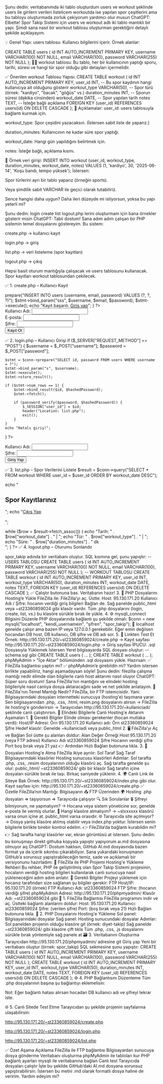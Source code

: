 

Şunu dedin:
veritabanımda iki tablo oluşturdum users ve workout şeklinde users ile girilern verileri listelicem workoutda ise yapılan spor çeşitlerini ama bu tabloyu oluşturmada zorluk çekiyorum yardımcı olur musun 
ChatGPT:
Elbette! Spor Takip Sistemi için users ve workout adlı iki tablo mantıklı bir yapı. Şimdi sana nasıl bir workout tablosu oluşturman gerektiğini detaylı şekilde açıklayayım.

💡 Genel Yapı:
users tablosu:
Kullanıcı bilgilerini içerir. Örnek alanlar:

CREATE TABLE users (
    id INT AUTO_INCREMENT PRIMARY KEY,
    username VARCHAR(100) NOT NULL,
    email VARCHAR(100),
    password VARCHAR(255) NOT NULL
);
🏋️‍♂️ workout tablosu:
Bu tablo, her bir kullanıcının yaptığı sporu, tarihi, süresi ve hangi tür spor olduğu gibi detayları içermelidir.

✅ Önerilen workout Tablosu Yapısı:
CREATE TABLE workout (
    id INT AUTO_INCREMENT PRIMARY KEY,
    user_id INT,                          -- Bu spor kaydının hangi kullanıcıya ait olduğunu gösterir
    workout_type VARCHAR(50),            -- Spor türü (örnek: "kardiyo", "bacak", "göğüs" vs.)
    duration_minutes INT,                -- Sporun süresi (dakika cinsinden)
    workout_date DATE,                   -- Spor yapılan tarih
    notes TEXT,                          -- İsteğe bağlı açıklama
    FOREIGN KEY (user_id) REFERENCES users(id) 
        ON DELETE CASCADE
);
📌 Açıklamalar:
user_id: users tablosuyla bağlantı kurmak için.

workout_type: Spor çeşidini yazacaksın. (İstersen sabit liste de yaparız.)

duration_minutes: Kullanıcının ne kadar süre spor yaptığı.

workout_date: Hangi gün yapıldığını belirtmek için.

notes: İsteğe bağlı, açıklama kısmı.

🎯 Örnek veri girişi:
INSERT INTO workout (user_id, workout_type, duration_minutes, workout_date, notes)
VALUES (1, 'kardiyo', 30, '2025-06-14', 'Koşu bandı, tempo yüksek');
İstersen:

Spor türlerini ayrı bir tablo yaparız (örneğin sports).

Veya şimdilik sabit VARCHAR ile geçici olarak tutabiliriz.

Sence hangisi daha uygun? Daha ileri düzeyde mi istiyorsun, yoksa bu yapı yeterli mi?

Şunu dedin:
login create list logout.php lerini oluşturmam için bana örnekler gösterir misin 
ChatGPT:
Tabii dostum! Sana adım adım çalışan bir PHP sistemin temel dosyalarını göstereyim. Bu sistem:

create.php → kullanıcı kayıt

login.php → giriş

list.php → veri listeleme (spor kayıtları)

logout.php → çıkış

Hepsi basit oturum mantığıyla çalışacak ve users tablosunu kullanacak. Spor kayıtları workout tablosundan çekilecek.

✅ 1. create.php – Kullanıcı Kayıt
<?php
session_start();
$conn = new mysqli("localhost", "root", "", "spor_takip");

if ($_SERVER["REQUEST_METHOD"] == "POST") {
    $username = $_POST["username"];
    $email = $_POST["email"];
    $password = password_hash($_POST["password"], PASSWORD_DEFAULT);

    $stmt = $conn->prepare("INSERT INTO users (username, email, password) VALUES (?, ?, ?)");
    $stmt->bind_param("sss", $username, $email, $password);
    $stmt->execute();

    echo "Kayıt başarılı. <a href='login.php'>Giriş yap</a>";
}
?>

<form method="POST">
    Kullanıcı Adı: <input type="text" name="username" required><br>
    E-posta: <input type="email" name="email" required><br>
    Şifre: <input type="password" name="password" required><br>
    <button type="submit">Kayıt Ol</button>
</form>
✅ 2. login.php – Kullanıcı Girişi
<?php
session_start();
$conn = new mysqli("localhost", "root", "", "spor_takip");

if ($_SERVER["REQUEST_METHOD"] == "POST") {
    $username = $_POST["username"];
    $password = $_POST["password"];

    $stmt = $conn->prepare("SELECT id, password FROM users WHERE username = ?");
    $stmt->bind_param("s", $username);
    $stmt->execute();
    $stmt->store_result();
    
    if ($stmt->num_rows == 1) {
        $stmt->bind_result($id, $hashedPassword);
        $stmt->fetch();

        if (password_verify($password, $hashedPassword)) {
            $_SESSION["user_id"] = $id;
            header("Location: list.php");
            exit();
        }
    }
    echo "Hatalı giriş!";
}
?>




<form method="POST">
    Kullanıcı Adı: <input type="text" name="username" required><br>
    Şifre: <input type="password" name="password" required><br>
    <button type="submit">Giriş Yap</button>
</form>
✅ 3. list.php – Spor Verilerini Listele
<?php
session_start();
if (!isset($_SESSION["user_id"])) {
    header("Location: login.php");
    exit();
}
$conn = new mysqli("localhost", "root", "", "spor_takip");
$user_id = $_SESSION["user_id"];

$result = $conn->query("SELECT * FROM workout WHERE user_id = $user_id ORDER BY workout_date DESC");

echo "<h2>Spor Kayıtlarınız</h2>";
echo "<a href='logout.php'>Çıkış Yap</a><br><br>";





while ($row = $result->fetch_assoc()) {
    echo "Tarih: " . $row["workout_date"] . " | ";
    echo "Tür: " . $row["workout_type"] . " | ";
    echo "Süre: " . $row["duration_minutes"] . " dk<br>";
}
?>
✅ 4. logout.php – Oturumu Sonlandır
<?php
session_start();
session_destroy();
header("Location: login.php");
exit();




🔧 Notlar:
Tüm dosyaları aynı dizinde tut.

spor_takip adında bir veritabanı oluştur.

users ve workout tabloları az önce verdiğimiz gibi olmalı.

Güvenlik için prepared statements kullanıldı.

Arayüz sade ama istersen Bootstrap ile şıklaştırabiliriz.

İstersen şimdi buna bir de workout ekleme sayfası (add_workout.php) ekleyebiliriz. Onu da yapalım mı?




Şunu dedin:
hocalarımın bana verdiği hosting bilgilerini kullanarak kendi veritabanıma girip bu geliştirdiğim veritabanını oradada oluşturmam gerek nasıl yapıcam
ChatGPT:
Harika soru dostum! Sana adım adım hocanın verdiği hosting bilgileriyle kendi veritabanını nasıl kuracağını ve bu sistemini oraya nasıl taşıyacağını göstereceğim.





🧠 Genel Mantık:
Hosting’e phpMyAdmin üzerinden bağlanırsın.

users ve workout tablolarını orada oluşturursun (ister elle, ister .sql dosyası ile).

PHP dosyalarını FileZilla gibi bir FTP programıyla yükleyip yayına alırsın.





✅ Aşamalar:
1. 🔑 Hosting Bilgilerini Topla:
Sana verilen bilgiler genelde şöyle olur:

FTP Sunucu Adı: ftp.alanadi.com ya da IP (örnek: 95.130.171.20)

Kullanıcı Adı

Şifre

phpMyAdmin Adresi: Genelde http://95.130.171.20/phpmyadmin/ gibi

💬 Hocan sana bu bilgileri vermişti: Örnek adres ⇒ http://95.130.171.20/~st23360859024/




2. 🛠 phpMyAdmin’e Gir ve Veritabanı Oluştur:
Tarayıcına phpMyAdmin adresini yaz (örnek: http://95.130.171.20/phpmyadmin/)

Giriş yap.

Sol üstten Yeni > spor_takip adında bir veritabanı oluştur.





SQL kısmına gel, şunu yapıştır:

-- USERS TABLOSU
CREATE TABLE users (
    id INT AUTO_INCREMENT PRIMARY KEY,
    username VARCHAR(100) NOT NULL,
    email VARCHAR(100),
    password VARCHAR(255) NOT NULL
);




-- WORKOUT TABLOSU
CREATE TABLE workout (
    id INT AUTO_INCREMENT PRIMARY KEY,
    user_id INT,
    workout_type VARCHAR(50),
    duration_minutes INT,
    workout_date DATE,
    notes TEXT,
    FOREIGN KEY (user_id) REFERENCES users(id) ON DELETE CASCADE
);



✅ Çalıştır butonuna bas. Veritabanın hazır!

3. 📂 PHP Dosyalarını Hosting’e Yükle
FileZilla ile:
FileZilla’yı aç.

Üstte:

Host: 95.130.171.20

Kullanıcı Adı / Şifre: hocanın verdiği giriş bilgileri

Bağlan de.

Sağ panelde public_html veya ~st23360859024 gibi klasör vardır.

Tüm .php dosyalarını (login, create, list, vs.) bu klasöre sürükle bırak ile yükle.

4. ⚙️ mysqli_connect Bilgisini Düzenle
PHP dosyalarında bağlantı şu şekilde olmalı:

$conn = new mysqli("localhost", "kendi_usernamein", "şifren", "spor_takip");
🧠 localhost genelde çalışır ama bazen IP veya 127.0.0.1 gerekebilir.
Eğer emin değilsen hocandan DB host, DB kullanıcı, DB şifre ve DB adı sor.




5. 🔗 Linkten Test Et
Örnek:
http://95.130.171.20/~st23360859024/create.php → Kayıt sayfası
http://95.130.171.20/~st23360859024/login.php → Giriş sayfası

İPUCU: .sql Dosyasıyla Yüklemek İstersen
Yerel bilgisayarda SQL dosyası oluştur:

-- schema.sql gibi
CREATE TABLE users ( ... );
CREATE TABLE workout ( ... );
phpMyAdmin > "İçe Aktar" bölümünden .sql dosyasını yükle.




Hazırsan:
✅ FileZilla bağlantısı yaptın mı?
✅ phpMyAdmin’e girebildin mi?

Yardım istersen birlikte yapabiliriz, hangi aşamadaysan söyle!




Şunu dedin:
filezilla çalışma mantığı nedir elimde olan bilgilerle canlı host aktarımı nasıl oluyor 
ChatGPT:
Süper soru dostum! Sana FileZilla'nın mantığını ve elindeki hosting bilgileriyle nasıl canlıya dosya aktaracağını sade ve net şekilde anlatayım.




🧠 FileZilla'nın Temel Mantığı Nedir?
FileZilla, bir FTP istemcisidir. Yani:

Bilgisayarındaki dosyaları internetteki sunucuya (hosting'e) taşımana yarar.

Sen bilgisayarından .php, .css, .html, resim.png dosyalarını alırsın → FileZilla ile hosting'e gönderirsin → Tarayıcıdan http://95.130.171.20/~kullaniciadi/ şeklinde canlı çalıştırırsın.





🧳 Elindeki Bilgilerle Canlı Hosting'e Aktarım Aşamaları
1. 🔧 Gerekli Bilgiler
Elinde olması gerekenler (hocan mutlaka verdi):

Host/IP Adresi: Örn 95.130.171.20

Kullanıcı adı: Örn st23360859024

Şifre



Hedef klasör: Genelde ~kullaniciadi veya public_html

2. 🖥 FileZilla’yı Aç ve Bağlan
Sol üstte şu alanları doldur:

Alan	Değer Örneği
Host	95.130.171.20 (veya FTP adresi)
Kullanıcı Adı	st23360859024
Şifre	Hocanın verdiği şifre
Port	boş bırak veya 21 yaz
👉 Ardından Hızlı Bağlan butonuna tıkla.

3. 📂 Dosyaları Hosting'e Atma
FileZilla ikiye ayrılır:

Sol Taraf	Sağ Taraf



Bilgisayarındaki klasörler	Hosting sunucusu klasörleri
Adımlar:

Sol tarafta .php, .css, .resim dosyalarının olduğu klasörü aç.

Sağ tarafta genelde şu olur:

public_html/

~st23360859024/ gibi bir klasör

Sağ tarafın içine dosyaları sürükle bırak ile taşı.





Birkaç saniyede yüklenir.

4. 🌍 Canlı Link ile Siteye Bak
Örnek:

http://95.130.171.20/~st23360859024/index.php
gibi olur.

Kayıt sayfası için:

http://95.130.171.20/~st23360859024/create.php
✅ Özetle FileZilla’nın Mantığı:
Bilgisayarın	📤 FTP Üzerinden	🌍 Hosting
.php dosyaları	⇒ taşıyorsun ⇒	Tarayıcıda çalışıyor
🔍 Sık Sorulanlar


🔒 Şifreyi bilmiyorum, ne yapmalıyım?
→ Hocana veya sistem yöneticine sor, genelde e-posta ile vermiş olurlar.

📁 Hangi klasöre atmalıyım?
→ ~stxxxxxx klasörü varsa onun içine at. public_html varsa orasıdır.




🌐 Tarayıcıda site açılmıyor?
→ Dosya yanlış klasöre atılmış olabilir veya index.php yoktur.

İstersen senin bilgilerle birlikte birebir kontrol edelim.
👉 FileZilla’da bağlantı kurabildin mi?
👉 Sağ tarafta hangi klasörler var, ekran görüntüsü at istersen.




Şunu dedin:
bu konuşmayı direkt githuba kopyala yapıştır yapıyorum aı.md dosyasına olmuyor aq
ChatGPT:
Dostum haklısın, GitHub AI.md dosyasında bazen format ya da içerik sıkıntısı çıkarabiliyor. Sana yukarıdaki konuşmanın GitHub’a sorunsuz yapıştırabileceğin temiz, sade ve açıklamalı bir versiyonunu hazırladım:




📡 FileZilla ile PHP Projemi Hosting'e Yükleme Rehberi
Bu rehber, PHP ile geliştirilmiş olan Spor Takip Sistemi projesinin, hocaların verdiği hosting bilgileri kullanılarak canlı sunucuya nasıl yükleneceğini adım adım anlatır.




📌 Gerekli Bilgiler
Projeyi yüklemek için hocanız tarafından size sağlanan şu bilgiler gerekir:

FTP Host/IP: 95.130.171.20 (örnek)

FTP Kullanıcı Adı: st23360859024

FTP Şifre: (hocanın verdiği şifre)







phpMyAdmin Adresi: http://95.130.171.20/phpmyadmin/

Klasör Adı: ~st23360859024 gibi

🔧 1. FileZilla Bağlantısı
FileZilla programını indir ve aç.



Üstteki bağlantı alanlarını doldur:

Host:        95.130.171.20
Kullanıcı:   st23360859024
Şifre:       (verilen şifre)
Port:        (boş bırak veya 21)
Hızlı Bağlan butonuna tıkla.

📂 2. PHP Dosyalarını Hosting'e Yükleme
Sol panel: Bilgisayarındaki dosyalar




Sağ panel: Hosting sunucundaki dosyalar

Adımlar:

Sol panelden projenin olduğu klasöre git (örnek: diyet-takip)

Sağ panelde ~st23360859024/ gibi klasöre çift tıkla



Tüm .php, .css, .js dosyalarını sürükle bırak yöntemiyle sağ panele at

🗃️ 3. Veritabanını Oluşturma
Tarayıcıdan http://95.130.171.20/phpmyadmin/ adresine git

Giriş yap

Yeni bir veritabanı oluştur (örnek: spor_takip)







SQL sekmesine şunu yapıştır:

CREATE TABLE users (
    id INT AUTO_INCREMENT PRIMARY KEY,
    username VARCHAR(100) NOT NULL,
    email VARCHAR(100),
    password VARCHAR(255) NOT NULL
);




CREATE TABLE workout (
    id INT AUTO_INCREMENT PRIMARY KEY,
    user_id INT,
    workout_type VARCHAR(50),
    duration_minutes INT,
    workout_date DATE,
    notes TEXT,
    FOREIGN KEY (user_id) REFERENCES users(id) ON DELETE CASCADE
);
⚙️ 4. PHP Bağlantısını Düzenleme
Tüm .php dosyalarının başına şu bağlantıyı eklemelisin:


<?php
$conn = new mysqli("localhost", "kendi_kullanici_adin", "kendi_sifren", "spor_takip");
?>
Not: Eğer bağlantı hatası alırsan hocadan DB kullanıcı adı ve şifreyi tekrar iste.

🌐 5. Canlı Sitede Test Etme
Tarayıcıdan şu şekilde projenin sayfalarına ulaşabilirsin:

http://95.130.171.20/~st23360859024/create.php

http://95.130.171.20/~st23360859024/login.php

http://95.130.171.20/~st23360859024/list.php

✅ Özet
Aşama	Açıklama
FileZilla ile FTP bağlantısı	Bilgisayardan sunucuya dosya gönderme
Veritabanı oluşturma	phpMyAdmin ile tabloları kur
PHP bağlantı ayarları	mysqli ile veritabanına bağlan
Canlı test	Tarayıcıda dosyaları çalıştır
İşte bu şekilde GitHub’daki AI.md dosyana sorunsuz yapıştırabilirsin.
İstersen bu metni .md olarak formatlı dosya haline de veririm. Yardım edeyim mi?




